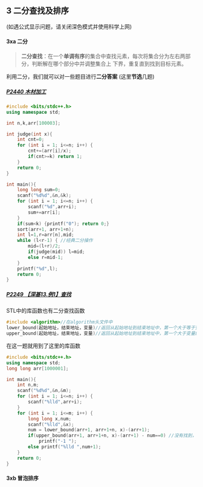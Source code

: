 ## 3 二分查找及排序
(如遇公式显示问题，请关闭深色模式并使用科学上网)

#### 3xa 二分

> **二分查找**：在一个**单调有序**的集合中查找元素，每次将集合分为左右两部分，判断解在哪个部分中并调整集合上 下界，重复直到找到目标元素。

利用二分，我们就可以对一些题目进行**二分答案**  (这里**节选**几题)

##### [P2440 木材加工](https://www.luogu.com.cn/problem/P2440)

```cpp
#include <bits/stdc++.h>
using namespace std;

int n,k,arr[100003];

int judge(int x){
    int cnt=0;
    for (int i = 1; i<=n; i++) {
        cnt+=(arr[i]/x);
        if(cnt>=k) return 1;
    }
    return 0;
}

int main(){
    long long sum=0;
    scanf("%d%d",&n,&k);
    for (int i = 1; i<=n; i++) {
        scanf("%d",arr+i);
        sum+=arr[i];
    }
    if(sum<k) {printf("0"); return 0;}
    sort(arr+1, arr+1+n);
    int l=1,r=arr[n],mid;
    while (l<r-1) {	//经典二分操作
        mid=(l+r)/2;
        if(judge(mid)) l=mid;
        else r=mid-1;
    }
    printf("%d",l);
    return 0;
}
```

##### [P2249 【深基13.例1】查找](https://www.luogu.com.cn/problem/P2249)

STL中的库函数也有二分查找函数

```cpp
#include <algorithm>//在algorithm头文件中
lower_bound(起始地址，结束地址，变量)//返回从起始地址到结束地址中，第一个大于等于变量的值的地址(位置)
upper_bound(起始地址，结束地址，变量)//返回从起始地址到结束地址中，第一个大于变量的值的地址(位置)
```

在这一题就用到了这里的库函数

```cpp
#include <bits/stdc++.h>
using namespace std;
long long arr[1000001];

int main(){
    int n,m;
    scanf("%d%d",&n,&m);
    for (int i = 1; i<=n; i++) {
        scanf("%lld",arr+i);
    }
    for (int i = 1; i<=m; i++) {
        long long x,num;
        scanf("%lld",&x);
        num = lower_bound(arr+1, arr+1+n, x)-(arr+1);
        if(upper_bound(arr+1, arr+1+n, x)-(arr+1) - num==0)	//没有找到，即不存在这个数
            printf("-1 ");
        else printf("%lld ",num+1);
    }
    return 0;
}
```

#### 3xb 冒泡排序



